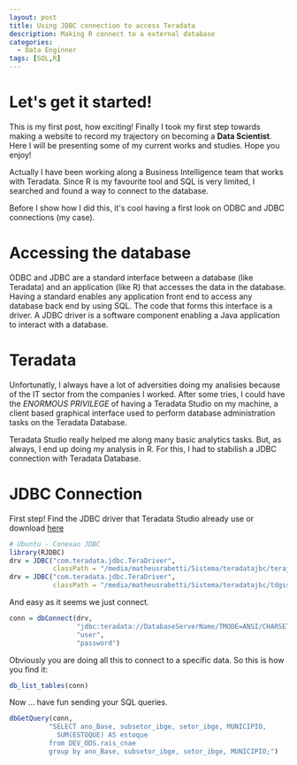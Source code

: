 ```yaml
---
layout: post
title: Using JDBC connection to access Teradata
description: Making R connect to a external database
categories:
  - Data Enginner
tags: [SQL,R]
---
```


# Let's get it started!

This is my first post, how exciting! Finally I took my first step towards making a website to record my trajectory on becoming a **Data Scientist**. Here I will be presenting some of my current works and studies. Hope you enjoy!

Actually I have been working along a Business Intelligence team that works with Teradata. Since R is my favourite tool and SQL is very limited, I searched and found a way to connect to the database. 

Before I show how I did this, it's cool having a first look on ODBC and JDBC connections (my case).

# Accessing the database

ODBC and JDBC are a standard interface between a database (like Teradata) and an application (like R) that accesses the data in the database. Having a standard enables any application front end to access any database back end by using SQL. The code that forms this interface is a driver. A JDBC driver is a software component enabling a Java application to interact with a database. 

# Teradata

Unfortunatly, I always have a lot of adversities doing my analisies because of the IT sector from the companies I worked. After some tries, I could have the *ENORMOUS PRIVILEGE* of having a Teradata Studio on my machine, a client based graphical interface used to perform database administration tasks on the Teradata Database.

Teradata Studio really helped me along many basic analytics tasks. But, as always, I end up doing my analysis in R. For this, I had to stabilish a JDBC connection with Teradata Database.

# JDBC Connection

First step! Find the JDBC driver that Teradata Studio already use or download [here](http://downloads.teradata.com/download/connectivity/jdbc-driver) 

``` r
# Ubuntu - Conexao JDBC
library(RJDBC)
drv = JDBC("com.teradata.jdbc.TeraDriver",
           classPath = "/media/matheusrabetti/Sistema/teradatajbc/terajdbc4.jar")
drv = JDBC("com.teradata.jdbc.TeraDriver",
           classPath = "/media/matheusrabetti/Sistema/teradatajbc/tdgssconfig.jar")
```

And easy as it seems we just connect.

``` r 
conn = dbConnect(drv,
                 "jdbc:teradata://DatabaseServerName/TMODE=ANSI/CHARSET=UTF-8",
                 "user",
                 "password")
```

Obviously you are doing all this to connect to a specific data. So this is how you find it:

``` r 
db_list_tables(conn)
``` 

Now ... have fun sending your SQL queries.

``` r
dbGetQuery(conn, 
          "SELECT ano_Base, subsetor_ibge, setor_ibge, MUNICIPIO,
            SUM(ESTOQUE) AS estoque
          from DEV_ODS.rais_cnae  
          group by ano_Base, subsetor_ibge, setor_ibge, MUNICIPIO;")
```
